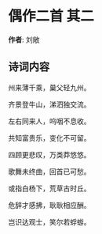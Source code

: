 # 偶作二首  其二

**作者**: 刘敞

## 诗词内容

州来薄千乘，巢父轻九州。

齐景登牛山，涕泗独交流。

左右同来人，呜咽不息收。

共知富贵乐，变化不可留。

四顾更悲叹，万类莽悠悠。

歌舞未终曲，回首已可愁。

或指白杨下，荒草古时丘。

危辞才感拂，耿耿相应酬。

岂识达观士，笑尔若蜉蝣。

